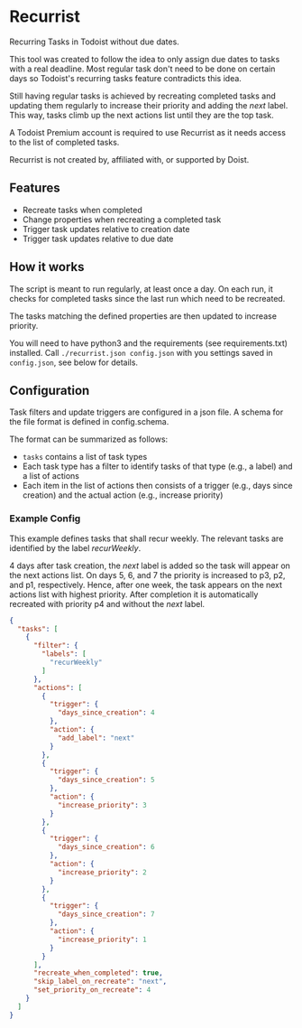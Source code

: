 # Recurrist

Recurring Tasks in Todoist without due dates.

This tool was created to follow the idea to only assign due dates to tasks with a real deadline.
Most regular task don't need to be done on certain days so Todoist's recurring tasks feature contradicts this idea.

Still having regular tasks is achieved by recreating completed tasks and updating them regularly to increase their priority and adding the *next* label.
This way, tasks climb up the next actions list until they are the top task.

A Todoist Premium account is required to use Recurrist as it needs access to the list of completed tasks.

Recurrist is not created by, affiliated with, or supported by Doist.

## Features

* Recreate tasks when completed
* Change properties when recreating a completed task
* Trigger task updates relative to creation date
* Trigger task updates relative to due date

## How it works

The script is meant to run regularly, at least once a day.
On each run, it checks for completed tasks since the last run which need to be recreated.

The tasks matching the defined properties are then updated to increase priority.

You will need to have python3 and the requirements (see requirements.txt) installed.
Call `./recurrist.json config.json` with you settings saved in `config.json`, see below for details.

## Configuration

Task filters and update triggers are configured in a json file. A schema for the file format is defined in config.schema.

The format can be summarized as follows:

* `tasks` contains a list of task types
* Each task type has a filter to identify tasks of that type (e.g., a label) and a list of actions
* Each item in the list of actions then consists of a trigger (e.g., days since creation) and the actual action (e.g., increase priority)

### Example Config

This example defines tasks that shall recur weekly. The relevant tasks are identified by the label *recurWeekly*.

4 days after task creation, the *next* label is added so the task will appear on the next actions list.
On days 5, 6, and 7 the priority is increased to p3, p2, and p1, respectively.
Hence, after one week, the task appears on the next actions list with highest priority.
After completion it is automatically recreated with priority p4 and without the *next* label.

```json
{
  "tasks": [
    {
      "filter": {
        "labels": [
          "recurWeekly"
        ]
      },
      "actions": [
        {
          "trigger": {
            "days_since_creation": 4
          },
          "action": {
            "add_label": "next"
          }
        },
        {
          "trigger": {
            "days_since_creation": 5
          },
          "action": {
            "increase_priority": 3
          }
        },
        {
          "trigger": {
            "days_since_creation": 6
          },
          "action": {
            "increase_priority": 2
          }
        },
        {
          "trigger": {
            "days_since_creation": 7
          },
          "action": {
            "increase_priority": 1
          }
        }
      ],
      "recreate_when_completed": true,
      "skip_label_on_recreate": "next",
      "set_priority_on_recreate": 4
    }
  ]
}
```
